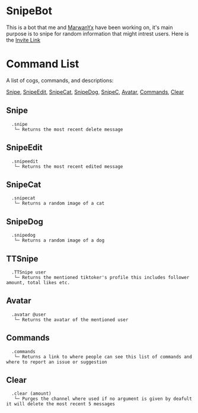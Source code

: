 # SnipeBot
This is a bot that me and [MarwanYx](https://github.com/Marwanyx) have been working on, it's main purpose is to snipe for random information that might intrest users. Here is the [Invite Link](https://discord.com/api/oauth2/authorize?client_id=821083711259934782&permissions=8&scope=bot)

# Command List

A list of cogs, commands, and descriptions:

[Snipe](#Snipe), [SnipeEdit](#SnipeEdit), [SnipeCat](#SnipeCat), [SnipeDog](#SnipeDog), [SnipeC](#SnipeDog), [Avatar](#Avatar), [Commands](Commands), [Clear](Clear) 

## Snipe
	  .snipe 
	   └─ Returns the most recent delete message
## SnipeEdit
	  .snipeedit 
	   └─ Returns the most recent edited message
## SnipeCat
	  .snipecat
	   └─ Returns a random image of a cat
## SnipeDog
	  .snipedog
	   └─ Returns a random image of a dog
## TTSnipe
	  .TTSnipe user
	   └─ Returns the mentioned tiktoker's profile this includes follower amount, total likes etc.
## Avatar
	  .avatar @user
	   └─ Returns the avatar of the mentioned user   
## Commands
	  .commands
	   └─ Returns a link to where people can see this list of commands and where to report an issue or suggestion
## Clear
	  .clear (amount)
	   └─ Purges the channel where used if no argument is given by deafult it will delete the most recent 5 messages
	   
